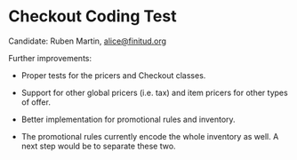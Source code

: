 Checkout Coding Test
====================

Candidate: Ruben Martin, alice@finitud.org

Further improvements:

* Proper tests for the pricers and Checkout classes.

* Support for other global pricers (i.e. tax) and item pricers for other types of offer.

* Better implementation for promotional rules and inventory.

* The promotional rules currently encode the whole inventory as well. A next step would be to separate these two.
